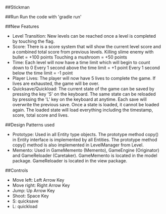 ##Stickman

##Run
Run the code with 'gradle run'

##New Features
* Level Transition: New levels can be reached once a level is completed by touching the flag.
* Score: There is a score system that will show the current level score and a combined total score from previous levels.
    Killing slime enemy with bullet = +100 points
    Touching a mushroom = +50 points
* Time: Each level will now have a time limit which will begin to count down to 0
    Every 1 second above the time limit = +1 point
    Every 1 second below the time limit = -1 point
* Player Lives: The player will now have 5 lives to complete the game. If lives are exhausted, the game will be over.
* Quicksave/Quickload: The current state of the game can be saved by pressing the key 'S' on the keyboard. The same
    state can be reloaded by pressing the 'L' key on the keyboard at anytime. Each save will overwrite the previous save.
    Once a state is loaded, it cannot be loaded again.
    The loaded state will load everything including the timestamp, score, total score and lives.


##Design Patterns used
* Prototype: Used in all Entity type objects. The prototype method copy() in Entity interface is implemented by all
    Entities. The prototype method copy() method is also implemented in LevelManager from Level.
* Memento: Used in GameMemento (Memento), GameEngine (Originator) and GameReloader (Caretaker).
    GameMemento is located in the model package.
    GameReloader is located in the view package.

##Controls
* Move left: Left Arrow Key
* Move right: Right Arrow Key
* Jump: Up Arrow Key
* Shoot: Space Key
* S: quicksave
* L: quickload
